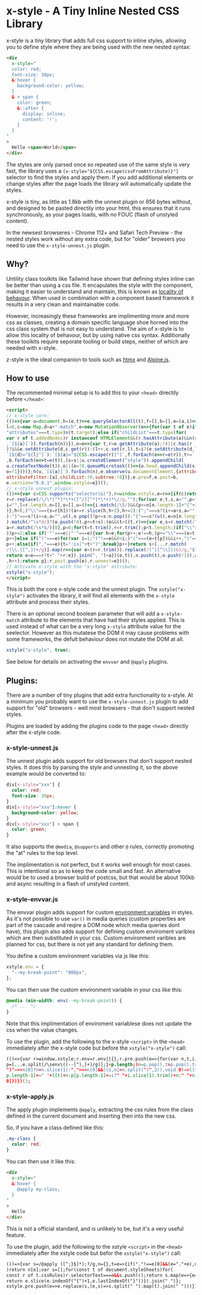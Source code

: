 # x-style - A Tiny Inline Nested CSS Library

x-style is a tiny library that adds full css support to inline styles, allowing you to
define style where they are being used with the new nested syntax:

```html
<div
  x-style="
  color: red;
  font-size: 30px;
  &:hover {
    background-color: yellow;
  }
  & > span {
    color: green;
    &::after {
      display: inline;
      content: '!';
    }
  }
"
>
  Hello <span>World</span>
</div>
```

The styles are only parsed once so repeated use of the same style is very fast, the
library uses a `[x-style="${CSS.escape(cssFromAttribute)}"]` selector to find the
styles and apply them. If you add additional elements or change styles after the page 
loads the library will automatically update the styles.

x-style is tiny, as little as 1.8kb with the unnest plugin or 856 bytes without,
and designed to be pasted directily into your html, this ensures that it runs 
synchronously, as your pages loads, with no FOUC (flash of unstyled content).

In the newsest browseres - Chrome 112+ and Safari Tech Preview - the nested styles work
without any extra code, but for "older" browsers you need to use the `x-style-unnest.js`
plugin.

## Why?

Untility class toolkits like Tailwind have shown that defining styles inline can be
better than using a css file. It encapulates the style with the component, making it 
easier to understand and maintain, this is known as 
[locality of behavour](https://htmx.org/essays/locality-of-behaviour/). 
When used in combination with a component based framework it results in a very clean 
and maintainable code.

However, increasingly these frameworks are implimenting more and more css as classes, 
creating a domain specific language shoe horned into the css class system that is not 
easy to understand. The aim of x-style is to allow this locality of behavour, but by 
using native css syntax. Additionally these toolkits require seporate tooling or build 
steps, neither of which are needed with x-style.

z-style is the ideal companion to tools such as [htmx](http://htmx.org) and 
[Alpine.js](http://alpinejs.dev).

## How to use

The recommented minimal setup is to add this to your `<head>` directily before `</head>`:

```html
<script>
// x-style core:
(()=>{var u=document,h=(e,t)=>e.querySelectorAll(t),f=[],b=[],e=(a,i)=>{var s,o,
l=0,c=new Map,d=a+"-match",e=new MutationObserver(e=>{for(var t of e)if(
"attributes"===t.type)n(t.target);else if("childList"===t.type)for(
var r of t.addedNodes)r instanceof HTMLElement&&(r.hasAttribute(a)&&n(r),[...h(r
,`[${a}]`)].forEach(n))}),n=e=>{var t,r=e.getAttribute(a);!r||c.has(r
)?i&&e.setAttribute(d,c.get(r)):(l++,c.set(r,l),t=i?(e.setAttribute(d,l),
`[${d}="${l}"]`):`[${a}="${CSS.escape(r)}"]`,f.forEach(e=>r=e(r)),t+=` { ${r} }`
,b.forEach(e=>t=e(t)),(s=s||u.createElement("style")).appendChild(
u.createTextNode(t)),o||(o=!0,queueMicrotask(()=>{u.head.appendChild(s),s=null,
o=!1})))};h(u,`[${a}]`).forEach(n),e.observe(u.documentElement,{attributes:!0,
attributeFilter:[a],childList:!0,subtree:!0})};e.pre=f,e.post=b,
e.version="0.0.1",window.xstyle=e})();
// x-style unnest plugin:
(()=>{var c=CSS.supports("selector(&)"),r=window.xstyle,e=r=>{if(c)return r;
r=r.replace(/\/\*[^*]*\*+([^/][^*]*\*+)*\//g,"");for(var e,t,s,a="",p="",h=0,
i="",l=r.length,n=[],o=[],u=()=>{i.match(/\S/)&&(p+=n[n.length-1]+"{"+i+"}",i=""
)};h<l;)"\\"===(s=r[h])?(a+=r.slice(h,h+2),h+=2):(";"===s?(i+=a+s,a=""
):"}"===s?(i+=a,a="",u(),o.pop()?p+=s:n.pop()):"{"===s?(u(),e=n[n.length-1],(t=a
).match(/^\s*@/)?(o.push(!0),p+=t+s):(e&&(t=((t,r)=>{var e,s=r.match(/^\s*/)[0],
a=r.match(/\s*$/)[0],p=0;for(t=t.trim(),r=r.trim();p<t.length;)if("\\"===(e=t[p]
))p+=2;else if('"'===e||"'"===e){var h=e;for(p++;e!==h;)p+="\\"===(e=t[p])?2:1;
p++}else if("("===e)for(var i=1;")"!==e&&0<i;)"("===(e=t[p])&&i++,")"===e&&i--,
p++;else{if(","===e){t=":is("+t+")";break}p++}return s+[...r.match(
/(\\.|[^,])+/g)].map(r=>{var e=(r=r.trim()).replace(/(^|[^\\])(&)/g,"$1"+t);
return e=e===r?t+" "+r:e}).join(", ")+a})(e,t)),n.push(t),o.push(!1)),a=""):a+=s
,h++);return p};r.post.push(e),r.unnest=e})();
// Activate x-style with the "x-style" attribute:
xstyle("x-style");
</script>
```

This is both the core x-style code and the unnest plugin. The `xstyle("x-style")`
activates the library, it will find all elements with the `x-style` attribute and
process their styles.

There is an optional second boolean parameter that will add a `x-style-match` attribute
to the elements that have had their styles applied. This is used instead of what can
be a very long `x-style` attribute value for the seelector. However as this mutatese the
DOM it may cause problems with some frameworks, the defult behaviour does not mutate
the DOM at all.

```js
xstyle("x-style", true);
```

See below for details on activating the `envvar` and `@apply` plugins.

## Plugins:

There are a number of tiny plugins that add extra functionality to x-style. At a minimum
you probably want to use the `x-style-unnest.js` plugin to add support for "old"
browsers - well most browsers - that don't support nested styles.

Plugins are loaded by adding the plugins code to the page `<head>` directly after the
x-style code.

### x-style-unnest.js

The unnest plugin adds support for old browsers that don't support nested styles. It 
does this by parsing the style and unnesting it, so the above example would be 
converted to:

```css
div[x-style="xxx"] {
  color: red;
  font-size: 30px;
}
div[x-style="xxx"]:hover {
  background-color: yellow;
}
div[x-style="xxx"] > span {
  color: green;
}
```

It also supports the `@media`, `@supports` and other `@` rules, correctly promoting
the "at" rules to the top level.

The implimentation is not perfect, but it works well enough for most cases. This is
intentional so as to keep the code small and fast. An alternative would be to used
a browser build of postcss, but that would be about 100kb and async resulting in a
flash of unstyled content.

### x-style-envvar.js

The envvar plugin adds support for custom 
[environment variables](https://developer.mozilla.org/en-US/docs/Web/CSS/env)
in styles. As it's not possible to use `var()` in media queries (custom properties are 
part of the cascade and reqire a DOM node which media queries dont have), this plugin 
also adds support for defining custom enviroment varibles which are then substituted in 
your css. Custom environment varibles are planned for css, but there is not yet any 
standard for defining them.

You define a custom environment variables via js like this:

```js
xstyle.env = {
  "--my-break-point": "800px",
};
```

You can then use the custom environment variable in your css like this:

```css
@media (min-width: env(--my-break-point)) {
  /* ... */
}
```

Note that this implimentation of enviroment variablese does not update the css when the
value changes.

To use the plugin, add the following to the x-style `<script>` in the `<head>`
immediately after the x-style code but before the `xstyle("x-style")` call:

```html
(()=>{var r=window.xstyle;r.env=r.env||{},r.pre.push(e=>{for(var n,t,i,l=r.env,
p=[...e.split(/\senv\((--[^),]+)/g)];1<p.length;)n=p.pop(),t=p.pop().trim(),
")"===n[0]?n=n.slice(1):","===n[0]&&([i,n]=n.split(")",2)),void 0!==l[t]?p[
p.length-1]+=" "+l[t]+n:p[p.length-1]+=i?" "+i.slice(1).trim()+n:" "+n;return p[
0]})})();
```

### x-style-apply.js

The apply plugin implements `@apply`, extracting the css rules from the class defined in
the current document and inserting then into the new css.

So, if you have a class defined like this:

```css
.my-class {
  color: red;
}
```

You can then use it like this:

```html
<div
  x-style="
  &:hover {
    @apply my-class;
  }
"
>
  Hello
</div>
```

This is not a official standard, and is unlikely to be, but it's a very useful feature.


To use the plugin, add the following to the xstyle `<script>` in the `<head>`
immediately after the xstyle code but befor the `xstyle("x-style")` call:

```html
(()=>{var s=/@apply ([^;}$]*);?/g,n={},t=e=>{if("."!==e[0]&&(e="."+e),n[e]
)return n[e];var s=[];for(const t of document.styleSheets)for(
const r of t.cssRules)r.selectorText===e&&s.push(r);return s.map(e=>{e=e.cssText
return e.slice(e.indexOf("{")+1,e.lastIndexOf("}"))}).join(" ")};
xstyle.pre.push(e=>e.replace(s,(e,s)=>s.split(" ").map(t).join(" ")))})();
```
